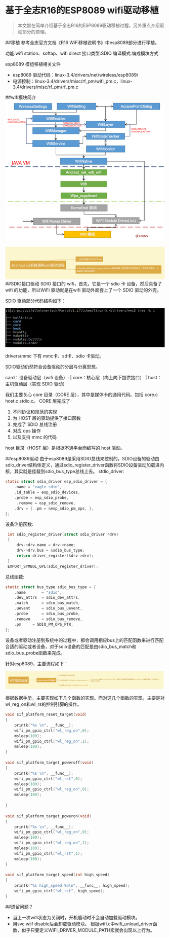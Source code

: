 # 基于全志R16的ESP8089 wifi驱动移植


>本文旨在简单介绍基于全志R16的ESP8089驱动移植过程，另外重点介绍驱动部分的原理。

##移植
参考全志官方文档《R16 WiFi移植说明书》中esp8089部分进行移植。

功能:wifi station、softap、wifi direct
接口类型:SDIO
编译模式:编成模块方式

esp8089 模组移植相关文件
- esp8089 驱动代码：linux-3.4/drivers/net/wireless/esp8089/
- 电源控制：linux-3.4/drivers/misc/rf_pm/wifi_pm.c，linux-3.4/drivers/misc/rf_pm/rf_pm.c


##wifi模块简介
![](https://raw.githubusercontent.com/RayisZL/MarkdownPhotos/master/esp8089/wifi_android.jpg)

![](https://raw.githubusercontent.com/RayisZL/MarkdownPhotos/master/esp8089/111.png)
##SDIO接口驱动
SDIO 接口的 wifi，首先，它是一个 sdio 卡 设备，然后具备了wifi 的功能，所以WiFi 驱动就是在wifi 驱动外面套上了一个 SDIO 驱动的外壳。

SDIO 驱动部分代码结构如下：

![](https://raw.githubusercontent.com/RayisZL/MarkdownPhotos/master/esp8089/mmc.png)

drivers/mmc 下有 mmc卡、sd卡、sdio 卡驱动。

SDIO驱动仍然符合设备驱动的分层与分离思想。

card：设备驱动层（wifi 设备）: 
| 
core：核心层（向上向下提供接口） 
| 
host：主机驱动层（实现 SDIO 驱动）

我们主要关心 core 目录（CORE 层），其中是媒体卡的通用代码。包括 core.c host.c stdio.c。 CORE 层完成了 
1. 不同协议和规范的实现 
2. 为 HOST 层的驱动提供了接口函数 
3. 完成了 SDIO 总线注册 
4. 对应 ops 操作 
5. 以及支持 mmc 的代码

host 目录（HOST 层）是根据不通平台而编写的 host 驱动。

##esp8089驱动
由于esp8089是采用SDIO总线来控制的，SDIO设备的驱动由sdio_driver结构体定义，通过sdio_register_driver函数将SDIO设备驱动加载进内核，其实就是挂载到sdio_bus_type总线上去。
stdio_driver:
```c
static struct sdio_driver esp_sdio_driver = {
	.name = "eagle_sdio",
	.id_table = esp_sdio_devices,
	.probe = esp_sdio_probe,
	 .remove = esp_sdio_remove,
	.drv = { .pm = &esp_sdio_pm_ops, },
};
```
设备注册函数:
```c
 int sdio_register_driver(struct sdio_driver *drv)
 {
     drv->drv.name = drv->name;
     drv->drv.bus = &sdio_bus_type;
     return driver_register(&drv->drv);
 }
 EXPORT_SYMBOL_GPL(sdio_register_driver);
```

总线函数:
```c
static struct bus_type sdio_bus_type = {
	.name		= "sdio",
	.dev_attrs	= sdio_dev_attrs,
	.match		= sdio_bus_match,
	.uevent		= sdio_bus_uevent,
	.probe		= sdio_bus_probe,
	.remove		= sdio_bus_remove,
	.pm		= SDIO_PM_OPS_PTR,
};
```

设备或者驱动注册到系统中的过程中，都会调用相应bus上的匹配函数来进行匹配合适的驱动或者设备，对于sdio设备的匹配是由sdio_bus_match和sdio_bus_probe函数来完成。

针对esp8089，主要流程如下：

![](https://raw.githubusercontent.com/RayisZL/MarkdownPhotos/master/esp8089/333.png)

根据数据手册，主要实现如下几个函数的实现。而对这几个函数的实现，主要是对wl_reg_on和wl_rs的控制引脚的操作。
```c
void sif_platform_reset_target(void)
{
	printk("%s \n", __func__);
	wifi_pm_gpio_ctrl("wl_reg_on",0);
    msleep(100);
	wifi_pm_gpio_ctrl("wl_reg_on",1);
	msleep(100);
}

void sif_platform_target_poweroff(void)
{
	printk("%s \n", __func__);
    wifi_pm_gpio_ctrl("wl_rst",0);
	msleep(100);
    wifi_pm_gpio_ctrl("wl_reg_on",0);
	msleep(100);
	
}

void sif_platform_target_poweron(void)
{
	printk("%s \n", __func__);
    wifi_pm_gpio_ctrl("wl_reg_on",0);
	msleep(100);
    wifi_pm_gpio_ctrl("wl_reg_on",1);
	msleep(100);
    wifi_pm_gpio_ctrl("wl_rst",1);
	msleep(100);
}

void sif_platform_target_speed(int high_speed)
{
	printk("%s high_speed %d\n", __func__, high_speed);
	wifi_pm_gpio_ctrl("wl_rst", high_speed);
}
```

##遗留问题？
- 当上一次wifi状态为关闭时，开机启动时不会自动加载驱动模块。
- 用svc wiif disable后会卸载驱动模块。
根据wifi.c中wifi_unload_driver函数，似乎只要定义WIFI_DRIVER_MODULE_PATH宏就会出现以上行为。
